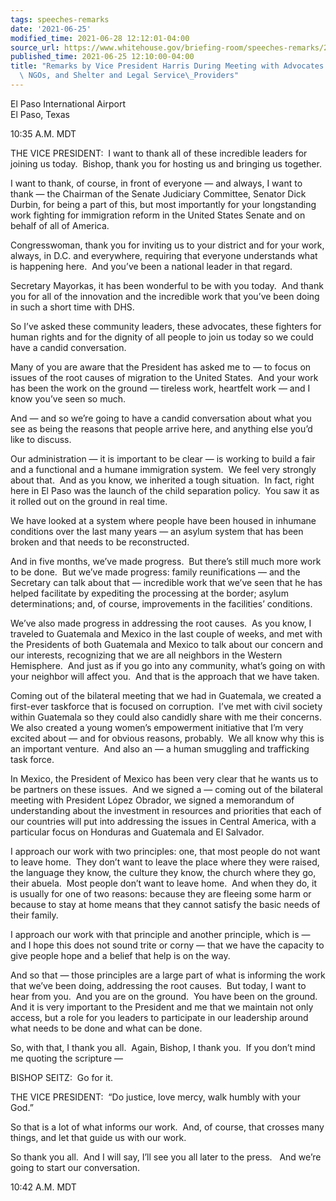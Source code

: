 ```yaml
---
tags: speeches-remarks
date: '2021-06-25'
modified_time: 2021-06-28 12:12:01-04:00
source_url: https://www.whitehouse.gov/briefing-room/speeches-remarks/2021/06/25/remarks-by-vice-president-harris-during-meeting-with-advocates-from-faith-based-ngos-and-shelter-and-legal-service-providers/
published_time: 2021-06-25 12:10:00-04:00
title: "Remarks by Vice President Harris During Meeting with Advocates from Faith-Based\
  \ NGOs, and Shelter and Legal Service\_Providers"
---
```

 
El Paso International Airport  
El Paso, Texas

10:35 A.M. MDT  
  
  
THE VICE PRESIDENT:  I want to thank all of these incredible leaders for
joining us today.  Bishop, thank you for hosting us and bringing us
together.   
  
I want to thank, of course, in front of everyone — and always, I want to
thank — the Chairman of the Senate Judiciary Committee, Senator Dick
Durbin, for being a part of this, but most importantly for your
longstanding work fighting for immigration reform in the United States
Senate and on behalf of all of America.   
  
Congresswoman, thank you for inviting us to your district and for your
work, always, in D.C. and everywhere, requiring that everyone
understands what is happening here.  And you’ve been a national leader
in that regard.    
  
Secretary Mayorkas, it has been wonderful to be with you today.  And
thank you for all of the innovation and the incredible work that you’ve
been doing in such a short time with DHS.   
  
So I’ve asked these community leaders, these advocates, these fighters
for human rights and for the dignity of all people to join us today so
we could have a candid conversation.   
  
Many of you are aware that the President has asked me to — to focus on
issues of the root causes of migration to the United States.  And your
work has been the work on the ground — tireless work, heartfelt work —
and I know you’ve seen so much.    
  
And — and so we’re going to have a candid conversation about what you
see as being the reasons that people arrive here, and anything else
you’d like to discuss.   
  
Our administration — it is important to be clear — is working to build a
fair and a functional and a humane immigration system.  We feel very
strongly about that.  And as you know, we inherited a tough situation. 
In fact, right here in El Paso was the launch of the child separation
policy.  You saw it as it rolled out on the ground in real time.  
  
We have looked at a system where people have been housed in inhumane
conditions over the last many years — an asylum system that has been
broken and that needs to be reconstructed.   
  
And in five months, we’ve made progress.  But there’s still much more
work to be done.  But we’ve made progress: family reunifications — and
the Secretary can talk about that — incredible work that we’ve seen that
he has helped facilitate by expediting the processing at the border;
asylum determinations; and, of course, improvements in the facilities’
conditions.  
  
We’ve also made progress in addressing the root causes.  As you know, I
traveled to Guatemala and Mexico in the last couple of weeks, and met
with the Presidents of both Guatemala and Mexico to talk about our
concern and our interests, recognizing that we are all neighbors in the
Western Hemisphere.  And just as if you go into any community, what’s
going on with your neighbor will affect you.  And that is the approach
that we have taken.  
  
Coming out of the bilateral meeting that we had in Guatemala, we created
a first-ever taskforce that is focused on corruption.  I’ve met with
civil society within Guatemala so they could also candidly share with me
their concerns.  We also created a young women’s empowerment initiative
that I’m very excited about — and for obvious reasons, probably.  We all
know why this is an important venture.  And also an — a human smuggling
and trafficking task force.  
  
In Mexico, the President of Mexico has been very clear that he wants us
to be partners on these issues.  And we signed a — coming out of the
bilateral meeting with President López Obrador, we signed a memorandum
of understanding about the investment in resources and priorities that
each of our countries will put into addressing the issues in Central
America, with a particular focus on Honduras and Guatemala and El
Salvador.   
  
I approach our work with two principles: one, that most people do not
want to leave home.  They don’t want to leave the place where they were
raised, the language they know, the culture they know, the church where
they go, their abuela.  Most people don’t want to leave home.  And when
they do, it is usually for one of two reasons: because they are fleeing
some harm or because to stay at home means that they cannot satisfy the
basic needs of their family.  
  
I approach our work with that principle and another principle, which is
— and I hope this does not sound trite or corny — that we have the
capacity to give people hope and a belief that help is on the way.    
  
And so that — those principles are a large part of what is informing the
work that we’ve been doing, addressing the root causes.  But today, I
want to hear from you.  And you are on the ground.  You have been on the
ground.  And it is very important to the President and me that we
maintain not only access, but a role for you leaders to participate in
our leadership around what needs to be done and what can be done.   
  
So, with that, I thank you all.  Again, Bishop, I thank you.  If you
don’t mind me quoting the scripture —  
  
BISHOP SEITZ:  Go for it.  
  
THE VICE PRESIDENT:  “Do justice, love mercy, walk humbly with your
God.”   
  
So that is a lot of what informs our work.  And, of course, that crosses
many things, and let that guide us with our work.   
  
So thank you all.  And I will say, I’ll see you all later to the
press.   And we’re going to start our conversation.  
  
10:42 A.M. MDT
